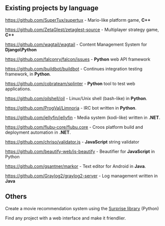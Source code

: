 ## Existing projects by language

https://github.com/SuperTux/supertux - Mario-like platform game, **C++**

https://github.com/ZetaGlest/zetaglest-source - Multiplayer strategy game, **C++**

https://github.com/wagtail/wagtail - Content Management System for **Django\Python**

https://github.com/falconry/falcon/issues - **Python** web API framework

https://github.com/buildbot/buildbot - Continues integration testing framework, in **Python**.

https://github.com/cobrateam/splinter - **Python** tool to test web applications.

https://github.com/oilshell/oil - Linux/Unix shell (bash-like) in **Python**.

https://github.com/ProgVal/Limnoria - IRC bot written in **Python**.

https://github.com/jellyfin/jellyfin - Media system (kodi-like) written in **.NET**.

https://github.com/flubu-core/flubu.core - Croos platform build and deployment automation in **.NET**. 

https://github.com/chriso/validator.js  - **JavaScript** string validator

https://github.com/beautify-web/js-beautify - Beautifier for **JavaScript** in Python

https://github.com/gsantner/markor - Text editor for Android in **Java**.

https://github.com/Graylog2/graylog2-server - Log management written in **Java**

## Others

Create a movie recommendation system using the [Surprise library](https://github.com/NicolasHug/Surprise) (Python)

Find any project with a web interface and make it friendlier.
